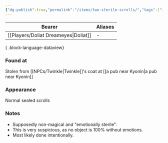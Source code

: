 ```yaml
---
{"dg-publish":true,"permalink":"/items/two-sterile-scrolls/","tags":["item"],"dgShowLocalGraph":true,"noteIcon":"item","created":"2023-12-30T14:07:53.941+01:00","updated":"2024-01-10T00:13:17.773+01:00"}
---
```


| Bearer                       | Aliases |
| ---------------------------- | ------- |
| [[Players/Doliat Dreameyes\|Doliat]] | \-      |

{ .block-language-dataview}
### Found at
Stolen from [[NPCs/Twinkle\|Twinkle]]'s coat at [[a pub near Kyonin\|a pub near Kyonin]]
### Appearance
Normal sealed scrolls
### Notes
- Supposedly non-magical and "emotionally sterile".
- This is very suspicious, as no object is 100% without emotions.
- Most likely done intentionally.   